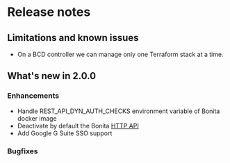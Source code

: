 # Release notes

## Limitations and known issues

* On a BCD controller we can manage only one Terraform stack at a time.

## What's new in 2.0.0

### Enhancements

* Handle REST_API_DYN_AUTH_CHECKS environment variable of Bonita docker image
* Deactivate by default the Bonita [HTTP API](https://documentation.bonitasoft.com/bonita/${bonitaDocVersion}/rest-api-authorization#toc9)
* Add Google G Suite SSO support

### Bugfixes
